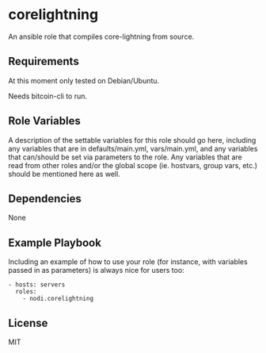 corelightning
=========

An ansible role that compiles core-lightning from source.


Requirements
------------

At this moment only tested on Debian/Ubuntu.

Needs bitcoin-cli to run.

Role Variables
--------------

A description of the settable variables for this role should go here, including any variables that are in defaults/main.yml, vars/main.yml, and any variables that can/should be set via parameters to the role. Any variables that are read from other roles and/or the global scope (ie. hostvars, group vars, etc.) should be mentioned here as well.

Dependencies
------------

None

Example Playbook
----------------

Including an example of how to use your role (for instance, with variables passed in as parameters) is always nice for users too:

    - hosts: servers
      roles:    
        - nodi.corelightning

License
-------

MIT